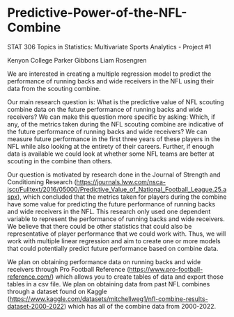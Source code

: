 # Predictive-Power-of-the-NFL-Combine
STAT 306 Topics in Statistics: Multivariate Sports Analytics - Project #1

Kenyon College
Parker Gibbons
Liam Rosengren

We are interested in creating a multiple regression model to predict the performance of running backs and wide receivers in the NFL using their data from the scouting combine.

Our main research question is: What is the predictive value of NFL scouting combine data on the future performance of running backs and wide receivers? We can make this question more specific by asking: Which, if any, of the metrics taken during the NFL scouting combine are indicative of the future performance of running backs and wide receivers? We can measure future performance in the first three years of these players in the NFL while also looking at the entirety of their careers. Further, if enough data is available we could look at whether some NFL teams are better at scouting in the combine than others.

Our question is motivated by research done in the Journal of Strength and Conditioning Research (https://journals.lww.com/nsca-jscr/Fulltext/2016/05000/Predictive_Value_of_National_Football_League.25.aspx), which concluded that the metrics taken for players during the combine have some value for predicting the future performance of running backs and wide receivers in the NFL. This research only used one dependent variable to represent the performance of running backs and wide receivers. We believe that there could be other statistics that could also be representative of player performance that we could work with. Thus, we will work with multiple linear regression and aim to create one or more models that could potentially predict future performance based on combine data.

We plan on obtaining performance data on running backs and wide receivers through Pro Football Reference (https://www.pro-football-reference.com/) which allows you to create tables of data and export those tables in a csv file. We plan on obtaining data from past NFL combines through a dataset found on Kaggle (https://www.kaggle.com/datasets/mitchellweg1/nfl-combine-results-dataset-2000-2022) which has all of the combine data from 2000-2022.
